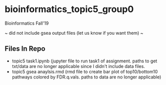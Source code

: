 # bioinformatics_topic5_group0
Bioinformatics Fall'19 

~ did not include gsea output files (let us know if you want them) ~

## Files In Repo
* topic5 task1.ipynb (jupyter file to run task1 of assignment. paths to get txt/data are no longer applicable since I didn't include data files.
* topic5 gsea anaylsis.rmd (rmd file to create bar plot of top10/bottom10 pathways colored by FDR.q.vals. paths to data are no longer applicable)
